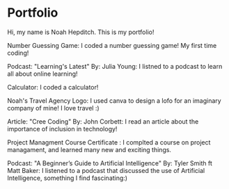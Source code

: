 # Portfolio

Hi, my name is Noah Hepditch. This is my portfolio!

Number Guessing Game:
I coded a number guessing game! My first time coding!

Podcast: "Learning's Latest" By: Julia Young:
I listned to a podcast to learn all about online learning!

Calculator:
I coded a calculator! 

Noah's Travel Agency Logo:
I used canva to design a lofo for an imaginary company of mine! I love travel :)

Article: "Cree Coding" By: John Corbett:
I read an article about the importance of inclusion in technology!

Project Managment Course Certificate :
I complted a course on project managament, and learned many new and exciting things.

Podcast: "A Beginner’s Guide to Artificial Intelligence" By: Tyler Smith ft Matt Baker:
I listened to a podcast that discussed the use of Artificial Intelligence, something I find fascinating:) 


